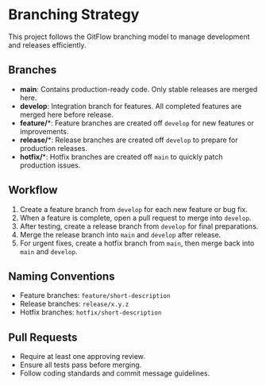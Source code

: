# Branching Strategy

This project follows the GitFlow branching model to manage development and releases efficiently.

## Branches

- **main**: Contains production-ready code. Only stable releases are merged here.
- **develop**: Integration branch for features. All completed features are merged here before release.
- **feature/***: Feature branches are created off `develop` for new features or improvements.
- **release/***: Release branches are created off `develop` to prepare for production releases.
- **hotfix/***: Hotfix branches are created off `main` to quickly patch production issues.

## Workflow

1. Create a feature branch from `develop` for each new feature or bug fix.
2. When a feature is complete, open a pull request to merge into `develop`.
3. After testing, create a release branch from `develop` for final preparations.
4. Merge the release branch into `main` and `develop` after release.
5. For urgent fixes, create a hotfix branch from `main`, then merge back into `main` and `develop`.

## Naming Conventions

- Feature branches: `feature/short-description`
- Release branches: `release/x.y.z`
- Hotfix branches: `hotfix/short-description`

## Pull Requests

- Require at least one approving review.
- Ensure all tests pass before merging.
- Follow coding standards and commit message guidelines.
